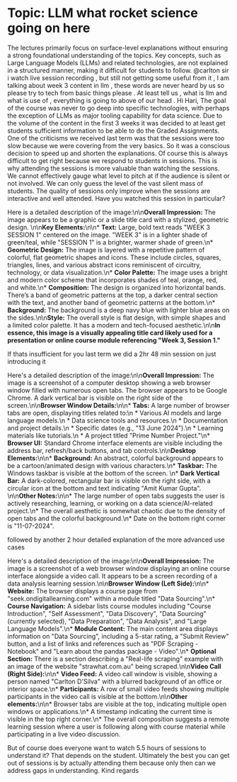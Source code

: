 # Topic: LLM what rocket science going on here

The lectures primarily focus on surface-level explanations without ensuring a strong foundational understanding of the topics. Key concepts, such as Large Language Models (LLMs) and related technologies, are not explained in a structured manner, making it difficult for students to follow.
@carlton sir i watch live session recording , but still not getting some useful from it , I am talking about week 3 content in llm , these words are never heard by us so please try to tech from basic things please . At least tell us , what is llm and what is use of , everything is going to above of our head .
Hi Hari,
The goal of the course was never to go deep into specific technologies, with perhaps the exception of LLMs as major tooling capability for data science. Due to the volume of the content in the first 3 weeks it was decided to at least get students sufficient information to be able to do the Graded Assignments. One of the criticisms we received last term was that the sessions were too slow because we were covering from the very basics. So it was a conscious decision to speed up and shorten the explanations. Of course this is always difficult to get right because we respond to students in sessions. This is why attending the sessions is more valuable than watching the sessions. We cannot effectively gauge what level to pitch at if the audience is silent or not involved. We can only guess the level of the vast silent mass of students. The quality of sessions only improve when the sessions are interactive and well attended.
Have you watched this session in particular?

Here is a detailed description of the image:\n\n**Overall Impression:** The image appears to be a graphic or a slide title card with a stylized, geometric design. \n\n**Key Elements:**\n\n* **Text:** Large, bold text reads "WEEK 3 SESSION 1" centered on the image. "WEEK 3" is in a lighter shade of green/teal, while "SESSION 1" is a brighter, warmer shade of green.\n* **Geometric Design:** The image is layered with a repetitive pattern of colorful, flat geometric shapes and icons. These include circles, squares, triangles, lines, and various abstract icons reminiscent of circuitry, technology, or data visualization.\n* **Color Palette:** The image uses a bright and modern color scheme that incorporates shades of teal, orange, red, and white.\n* **Composition:** The design is organized into horizontal bands. There’s a band of geometric patterns at the top, a darker central section with the text, and another band of geometric patterns at the bottom.\n* **Background:** The background is a deep navy blue with lighter blue areas on the sides.\n\n**Style:** The overall style is flat design, with simple shapes and a limited color palette. It has a modern and tech-focused aesthetic.\n\n**In essence, this image is a visually appealing title card likely used for a presentation or online course module referencing "Week 3, Session 1."**


If thats insufficient for you last term we did a 2hr 48 min session on just introducing it

Here\'s a detailed description of the image:\n\n**Overall Impression:** The image is a screenshot of a computer desktop showing a web browser window filled with numerous open tabs. The browser appears to be Google Chrome. A dark vertical bar is visible on the right side of the screen.\n\n**Browser Window Details:**\n\n* **Tabs:** A large number of browser tabs are open, displaying titles related to:\n * Various AI models and large language models.\n * Data science tools and resources.\n * Documentation and project details.\n * Specific dates (e.g., "13 June 2024").\n * Learning materials like tutorials.\n * A project titled "Prime Number Project."\n* **Browser UI:** Standard Chrome interface elements are visible including the address bar, refresh/back buttons, and tab controls.\n\n**Desktop Elements:**\n\n* **Background:** An abstract, colorful background appears to be a cartoon/animated design with various characters.\n* **Taskbar:** The Windows taskbar is visible at the bottom of the screen. \n* **Dark Vertical Bar:** A dark-colored, rectangular bar is visible on the right side, with a circular icon at the bottom and text indicating "Amit Kumar Gupta". \n\n**Other Notes:**\n\n* The large number of open tabs suggests the user is actively researching, learning, or working on a data science/AI-related project.\n* The overall aesthetic is somewhat chaotic due to the density of open tabs and the colorful background.\n* Date on the bottom right corner is "11-07-2024".


followed by another 2 hour detailed explanation of the more advanced use cases

Here\'s a detailed description of the image:\n\n**Overall Impression:** The image is a screenshot of a web browser window displaying an online course interface alongside a video call. It appears to be a screen recording of a data analysis learning session.\n\n**Browser Window (Left Side):**\n\n* **Website:** The browser displays a course page from "seek.ondigitallearning.com" within a module titled "Data Sourcing".\n* **Course Navigation:** A sidebar lists course modules including "Course Introduction", "Self Assessment", "Data Discovery", "Data Sourcing" (currently selected), "Data Preparation", "Data Analysis", and "Large Language Models".\n* **Module Content:** The main content area displays information on "Data Sourcing", including a 5-star rating, a "Submit Review" button, and a list of links and references such as "PDF Scraping - Notebook" and "Learn about the pandas package - Video".\n* **Optional Section:** There is a section describing a "Real-life scraping" example with an image of the website "strawhat.com.au" being scraped.\n\n**Video Call (Right Side):**\n\n* **Video Feed:** A video call window is visible, showing a person named "Carlton D\'Silva" with a blurred background of an office or interior space.\n* **Participants:** A row of small video feeds showing multiple participants in the video call is visible at the bottom.\n\n**Other elements:**\n\n* Browser tabs are visible at the top, indicating multiple open windows or applications.\n* A timestamp indicating the current time is visible in the top right corner.\n* The overall composition suggests a remote learning session where a user is following along with course material while participating in a live video discussion.


But of course does everyone want to watch 5.5 hours of sessions to understand it? That depends on the student.
Ultimately the best you can get out of sessions is by actually attending them because only then can we address gaps in understanding.
Kind regards